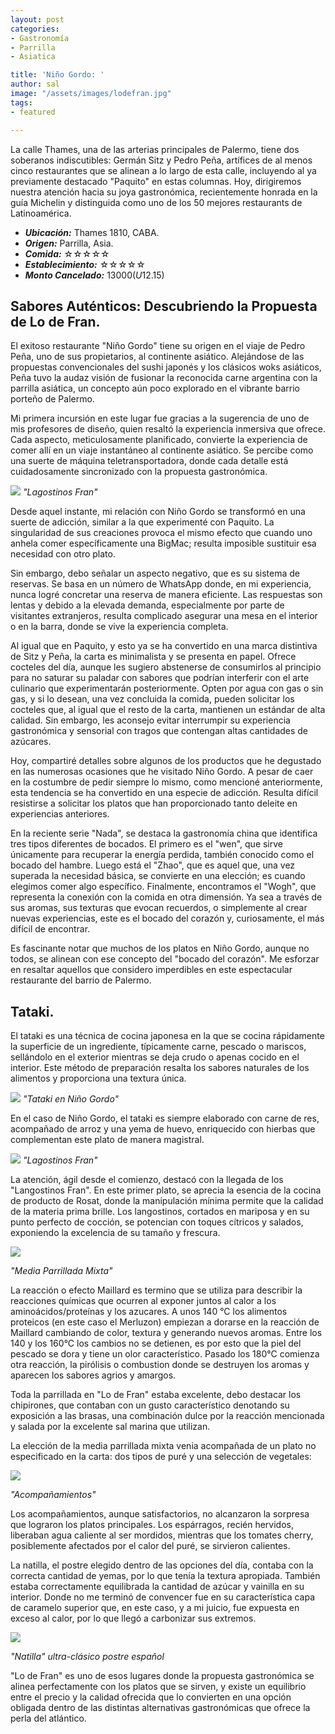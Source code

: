 ```yaml
---
layout: post
categories:
- Gastronomía
- Parrilla
- Asiatica

title: 'Niño Gordo: '
author: sal
image: "/assets/images/lodefran.jpg"
tags:
- featured

---
```


La calle Thames, una de las arterias principales de Palermo, tiene dos soberanos indiscutibles: Germán Sitz y Pedro Peña, artífices de al menos cinco restaurantes que se alinean a lo largo de esta calle, incluyendo al ya previamente destacado "Paquito" en estas columnas. Hoy, dirigiremos nuestra atención hacia su joya gastronómica, recientemente honrada en la guía Michelin y distinguida como uno de los 50 mejores restaurants de Latinoamérica.

* **_Ubicación:_**  Thames 1810, CABA.
* **_Origen:_** Parrilla, Asia.
* **_Comida:_** ☆☆☆☆☆
* **_Establecimiento:_** ☆☆☆☆☆
* **_Monto Cancelado:_** $13000 (U$12.15)
  
## Sabores Auténticos: Descubriendo la Propuesta de Lo de Fran.

El exitoso restaurante "Niño Gordo" tiene su origen en el viaje de Pedro Peña, uno de sus propietarios, al continente asiático. Alejándose de las propuestas convencionales del sushi japonés y los clásicos woks asiáticos, Peña tuvo la audaz visión de fusionar la reconocida carne argentina con la parrilla asiática, un concepto aún poco explorado en el vibrante barrio porteño de Palermo.

Mi primera incursión en este lugar fue gracias a la sugerencia de uno de mis profesores de diseño, quien resaltó la experiencia inmersiva que ofrece. Cada aspecto, meticulosamente planificado, convierte la experiencia de comer allí en un viaje instantáneo al continente asiático. Se percibe como una suerte de máquina teletransportadora, donde cada detalle está cuidadosamente sincronizado con la propuesta gastronómica.

![](/assets/images/langostinos-fran.jpg)
_"Lagostinos Fran"_

Desde aquel instante, mi relación con Niño Gordo se transformó en una suerte de adicción, similar a la que experimenté con Paquito. La singularidad de sus creaciones provoca el mismo efecto que cuando uno anhela comer específicamente una BigMac; resulta imposible sustituir esa necesidad con otro plato.

Sin embargo, debo señalar un aspecto negativo, que es su sistema de reservas. Se basa en un número de WhatsApp donde, en mi experiencia, nunca logré concretar una reserva de manera eficiente. Las respuestas son lentas y debido a la elevada demanda, especialmente por parte de visitantes extranjeros, resulta complicado asegurar una mesa en el interior o en la barra, donde se vive la experiencia completa.

Al igual que en Paquito, y esto ya se ha convertido en una marca distintiva de Sitz y Peña, la carta es minimalista y se presenta en papel. Ofrece cocteles del día, aunque les sugiero abstenerse de consumirlos al principio para no saturar su paladar con sabores que podrían interferir con el arte culinario que experimentarán posteriormente. Opten por agua con gas o sin gas, y si lo desean, una vez concluida la comida, pueden solicitar los cocteles que, al igual que el resto de la carta, mantienen un estándar de alta calidad. Sin embargo, les aconsejo evitar interrumpir su experiencia gastronómica y sensorial con tragos que contengan altas cantidades de azúcares.

Hoy, compartiré detalles sobre algunos de los productos que he degustado en las numerosas ocasiones que he visitado Niño Gordo. A pesar de caer en la costumbre de pedir siempre lo mismo, como mencioné anteriormente, esta tendencia se ha convertido en una especie de adicción. Resulta difícil resistirse a solicitar los platos que han proporcionado tanto deleite en experiencias anteriores.

En la reciente serie "Nada", se destaca la gastronomía china que identifica tres tipos diferentes de bocados. El primero es el "wen", que sirve únicamente para recuperar la energía perdida, también conocido como el bocado del hambre. Luego está el "Zhao", que es aquel que, una vez superada la necesidad básica, se convierte en una elección; es cuando elegimos comer algo específico. Finalmente, encontramos el "Wogh", que representa la conexión con la comida en otra dimensión. Ya sea a través de sus aromas, sus texturas que evocan recuerdos, o simplemente al crear nuevas experiencias, este es el bocado del corazón y, curiosamente, el más difícil de encontrar.

Es fascinante notar que muchos de los platos en Niño Gordo, aunque no todos, se alinean con ese concepto del "bocado del corazón". Me esforzar en resaltar aquellos que considero imperdibles en este espectacular restaurante del barrio de Palermo.

## Tataki.

El tataki es una técnica de cocina japonesa en la que se cocina rápidamente la superficie de un ingrediente, típicamente carne, pescado o mariscos, sellándolo en el exterior mientras se deja crudo o apenas cocido en el interior. Este método de preparación resalta los sabores naturales de los alimentos y proporciona una textura única.

![](/assets/images/langostinos-fran.jpg)
_"Tataki en Niño Gordo"_

En el caso de Niño Gordo, el tataki es siempre elaborado con carne de res, acompañado de arroz y una yema de huevo, enriquecido con hierbas que complementan este plato de manera magistral.






![](/assets/images/langostinos-fran.jpg)
_"Lagostinos Fran"_

La atención, ágil desde el comienzo, destacó con la llegada de los "Langostinos Fran". En este primer plato, se aprecia la esencia de la cocina de producto de Rosat, donde la manipulación mínima permite que la calidad de la materia prima brille. Los langostinos, cortados en mariposa y en su punto perfecto de cocción, se potencian con toques cítricos y salados, exponiendo la excelencia de su tamaño y frescura.

![](/assets/images/parrillada-mixta.jpg)

_"Media Parrillada Mixta"_

La reacción o efecto Maillard es termino que se utiliza para describir la reacciones químicas que ocurren al exponer juntos al calor a los aminoácidos/proteínas y los azucares. A unos 140 °C los alimentos proteicos (en este caso el Merluzon) empiezan a dorarse en la reacción de Maillard cambiando de color, textura y generando nuevos aromas. Entre los 140 y los 160°C los cambios no se detienen, es por esto que la piel del pescado se dora y tiene un olor característico. Pasado los 180°C comienza otra reacción, la pirólisis o combustion donde se destruyen los aromas y aparecen los sabores agrios y amargos.

Toda la parrillada en "Lo de Fran" estaba excelente, debo destacar los chipirones, que contaban con un gusto característico denotando su exposición a las brasas, una combinación dulce por la reacción mencionada y salada por la excelente sal marina que  utilizan.

La elección de la media parrillada mixta venia acompañada de un plato no especificado en la carta: dos tipos de puré y una selección de vegetales:

![](/assets/images/acomp.jpg)

_"Acompañamientos"_

Los acompañamientos, aunque satisfactorios, no alcanzaron la sorpresa que lograron los platos principales. Los espárragos, recién hervidos, liberaban agua caliente al ser mordidos, mientras que los tomates cherry, posiblemente afectados por el calor del puré, se sirvieron calientes. 

La natilla, el postre elegido dentro de las opciones del día, contaba con la correcta cantidad de yemas, por lo que tenía la textura apropiada. También estaba correctamente equilibrada la cantidad de azúcar y vainilla en su interior. Donde no me terminó de convencer fue en su característica capa de caramelo superior que, en este caso, y a mi juicio, fue expuesta en exceso al calor, por lo que llegó a carbonizar sus extremos.

![](/assets/images/natilla.jpg)

_"Natilla" ultra-clásico postre español_

"Lo de Fran" es uno de esos lugares donde la propuesta gastronómica se alinea perfectamente con los platos que se sirven, y existe un equilibrio entre el precio y la calidad ofrecida que lo convierten en una opción obligada dentro de las distintas alternativas gastronómicas que ofrece la perla del atlántico.
